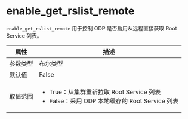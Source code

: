 # enable_get_rslist_remote

`enable_get_rslist_remote` 用于控制 ODP 是否启用从远程直接获取 Root Service 列表。

|  属性    | 描述     |
|----------|---------|
| 参数类型 |   布尔类型      |
| 默认值   | False     |
| 取值范围 | <ul><li>True：从集群重新拉取 Root Service 列表</li><li>False：采用 ODP 本地缓存的 Root Service 列表</li></ul>  |
